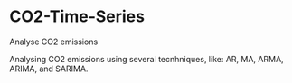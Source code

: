 # CO2-Time-Series
Analyse CO2 emissions

Analysing CO2 emissions using several tecnhniques, like: AR, MA, ARMA, ARIMA, and SARIMA.
